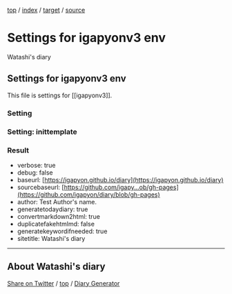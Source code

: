 [top](index.html) / [index](index.html) / [target](https://igapyon.github.io/diary/settings.html) / [source](https://github.com/igapyon/diary/blob/gh-pages/settings.src.md) 

Settings for igapyonv3 env
=====================================================================================================
Watashi's diary

## Settings for igapyonv3 env

This file is settings for [[igapyonv3]].

### Setting











### Setting: inittemplate



### Result

* verbose: true
* debug: false
* baseurl: [https://igapyon.github.io/diary](https://igapyon.github.io/diary)
* sourcebaseurl: [https://github.com/igapy...ob/gh-pages](https://github.com/igapyon/diary/blob/gh-pages)
* author: Test Author's name.
* generatetodaydiary: true
* convertmarkdown2html: true
* duplicatefakehtmlmd: false
* generatekeywordifneeded: true
* sitetitle: Watashi's diary

----------------------------------------------------------------------------------------------------

## About Watashi's diary

[Share on Twitter](https://twitter.com/intent/tweet?hashtags=igapyon%2Cdiary%2C%E3%81%84%E3%81%8C%E3%81%B4%E3%82%87%E3%82%93%2Cigapyonv3&text=Settings+for+igapyonv3+env&url=https%3A%2F%2Figapyon.github.io%2Fdiary%2Fsettings.html) / [top](index.html) / [Diary Generator](https://github.com/igapyon/igapyonv3)

